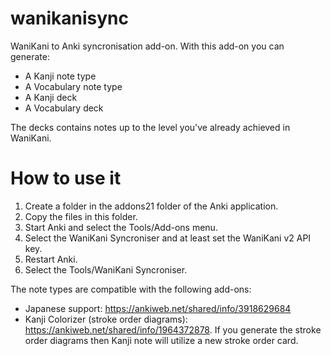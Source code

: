 # wanikanisync
WaniKani to Anki syncronisation add-on. 
With this add-on you can generate:
- A Kanji note type
- A Vocabulary note type
- A Kanji deck
- A Vocabulary deck

The decks contains notes up to the level you've already achieved in WaniKani.

# How to use it
1. Create a folder in the addons21 folder of the Anki application.
2. Copy the files in this folder.
3. Start Anki and select the Tools/Add-ons menu.
4. Select the WaniKani Syncroniser and at least set the WaniKani v2 API key.
5. Restart Anki.
6. Select the Tools/WaniKani Syncroniser.

The note types are compatible with the following add-ons:
- Japanese support: https://ankiweb.net/shared/info/3918629684
- Kanji Colorizer (stroke order diagrams): https://ankiweb.net/shared/info/1964372878. If you generate the stroke order diagrams then Kanji note will utilize a new stroke order card.



